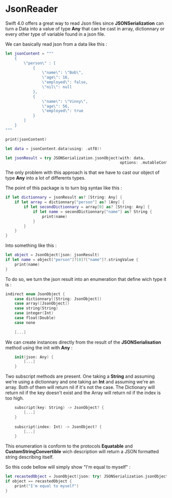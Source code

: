 # JsonReader

Swift 4.0 offers a great way to read Json files since **JSONSerialization** can turn a Data into a value of type **Any** that can be cast in array, dictionnary or every other type of variable found in a json file.

We can basically read json from a data like this :

```swift
let jsonContent = """
    {
        \"person\" : [
            {
                \"name\": \"Bob\",
                \"age\": 16,
                \"employed\": false,
                \"nil\": null
            },
            {
                \"name\": \"Vinny\",
                \"age\": 56,
                \"employed\": true
            }
        ]
    }
"""

print(jsonContent)

let data = jsonContent.data(using: .utf8)!

let jsonResult = try JSONSerialization.jsonObject(with: data,
                                                  options: .mutableContainers)
```

The only problem with this approach is that we have to cast our object of type **Any** into a lot of differents types.

The point of this package is to turn big syntax like this :

```swift
if let dictionnary = jsonResult as? [String: Any] {
    if let array = dictionnary["person"] as? [Any] {
        if let secondDictionnary = array[0] as? [String: Any] {
            if let name = secondDictionnary["name"] as? String {
                print(name)
            }
        }
    }
}
```

Into something like this :

```swift
let object = JsonObject(json: jsonResult)
if let name = object["person"]?[0]?["name"]?.stringValue {
    print(name)
}
```

To do so, we turn the json result into an enumeration that define wich type it is :
```swift
indirect enum JsonObject {
    case dictionnary([String: JsonObject])
    case array([JsonObject])
    case string(String)
    case integer(Int)
    case float(Double)
    case none
    
    [...]
```

We can create instances directly from the result of the **JSONSerialisation** method using the init with **Any** :

```swift
    init(json: Any) {
        [...]
    }
```

Two subscript methods are present. One taking a **String** and assuming we're using a dictionnary and one taking an **Int** and assuming we're an array. Both of them will return nil if it's not the case.
The Dictionary will return nil if the key doesn't exist and the Array will return nil if the index is too high.

```swift
    subscript(key: String) -> JsonObject? {
        [...]
    }
    
    subscript(index: Int) -> JsonObject? {
        [...]
    }
```

This enumeration is conform to the protocols **Equatable** and **CustomStringConvertible** wich description will return a JSON formatted string describing itself.

So this code bellow will simply show "I'm equal to myself" :

```swift
let recastedObject = JsonObject(json: try! JSONSerialization.jsonObject(with: object.description.data(using: .utf8)!, options: .allowFragments))
if object == recastedObject {
    print("I'm equal to myself")
}
```
